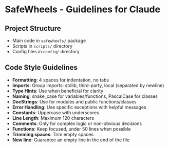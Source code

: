 # SafeWheels - Guidelines for Claude

## Project Structure
- Main code in `safewheels/` package
- Scripts in `scripts/` directory
- Config files in `config/` directory

## Code Style Guidelines
- **Formatting**: 4 spaces for indentation, no tabs
- **Imports**: Group imports: stdlib, third-party, local (separated by newline)
- **Type Hints**: Use when beneficial for clarity
- **Naming**: snake_case for variables/functions, PascalCase for classes
- **DocStrings**: Use for modules and public functions/classes
- **Error Handling**: Use specific exceptions with helpful messages
- **Constants**: Uppercase with underscores
- **Line Length**: Maximum 120 characters
- **Comments**: Only for complex logic or non-obvious decisions
- **Functions**: Keep focused, under 50 lines when possible
- **Trimming spaces**: Trim empty spaces
- **New line**: Guarantee an empty line in the end of the file
